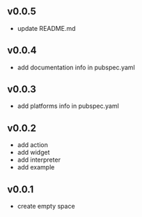 ## v0.0.5

- update README.md

## v0.0.4

- add documentation info in pubspec.yaml

## v0.0.3

- add platforms info in pubspec.yaml

## v0.0.2

- add action
- add widget
- add interpreter
- add example

## v0.0.1

- create empty space
